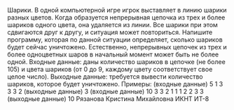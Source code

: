Шарики. В одной компьютерной игре игрок выставляет в линию шарики
разных цветов. Когда образуется непрерывная цепочка из трех и более
шариков одного цвета, она удаляется из линии. Все шарики при этом
сдвигаются друг к другу, и ситуация может повториться. Напишите
программу, которая по данной ситуации определяет, сколько шариков будет
сейчас уничтожено. Естественно, непрерывных цепочек из трех и более
одноцветных шаров в начальный момент может быть не более одной.
Входные данные: даны количество шариков в цепочке (не более 105) и цвета
шариков (от 0 до 9, каждому цвету соответствует свое целое число).
Выходные данные: требуется вывести количество шариков, которое будет
уничтожено.
Примеры:
(входные данные)
5 1 3 3 3 2
(выходные данные)
3
(входные данные)
10 3 3 2 1 1 1 2 2 3 3
(выходные данные)
10
Рязанова Кристина Михайловна ИКНТ ИТ-8
